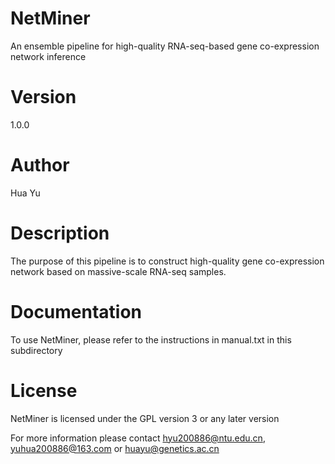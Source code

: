 # NetMiner
An ensemble pipeline for high-quality RNA-seq-based gene co-expression network inference

# Version
1.0.0

# Author
Hua Yu

# Description
The purpose of this pipeline is to construct high-quality gene co-expression network based on massive-scale RNA-seq samples.

# Documentation
To use NetMiner, please refer to the instructions in manual.txt in this subdirectory

# License
NetMiner is licensed under the GPL version 3 or any later version

For more information please contact hyu200886@ntu.edu.cn, yuhua200886@163.com or huayu@genetics.ac.cn  

